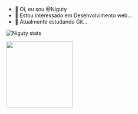- 👋 Oi, eu sou @Niguty
- 👀 Estou interessado em Desenvolvimento web...
- 🌱 Atualmente estudando Git...

![Niguty stats](https://github-readme-stats.vercel.app/api?username=Niguty&show_icons=true&theme=gotham)

 <div> 
  <a href="https://github.com/Niguty">
  <img height="180em" src="https://github-readme-stats.vercel.app/api/top-langs/?username=Niguty&layout=compact&langs_count=7&theme=gotham"/>
</div>





